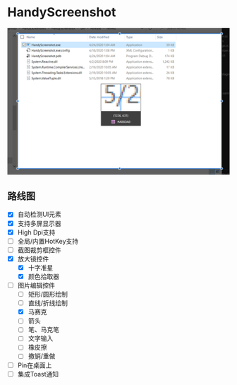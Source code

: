 # HandyScreenshot

![summary](images/summary.png)

## 路线图

* [x] 自动检测UI元素
* [x] 支持多屏显示器
* [x] High Dpi支持
* [ ] 全局/内置HotKey支持
* [ ] 截图裁剪框控件
* [x] 放大镜控件
  * [x] 十字准星
  * [x] 颜色拾取器
* [ ] 图片编辑控件
  * [ ] 矩形/圆形绘制
  * [ ] 直线/折线绘制
  * [x] 马赛克
  * [ ] 箭头
  * [ ] 笔、马克笔
  * [ ] 文字输入
  * [ ] 橡皮擦
  * [ ] 撤销/重做
* [ ] Pin在桌面上
* [ ] 集成Toast通知
